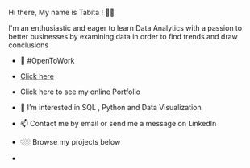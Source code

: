 Hi there, My name is Tabita ! 👋🏾

I'm an enthusiastic and eager to learn Data Analytics with a passion to better businesses  by examining data  in order to find trends and draw conclusions 

* 🌱 #OpenToWork
* [Click here](https://www.tabitacharles.com/)

*  Click here to see my online Portfolio 
*  👀 I’m interested in SQL , Python and Data Visualization 
* 📫 Contact me by email or send me a message on LinkedIn
* 👇🏼 Browse my projects below 
* 
<!---
tabitac/tabitac is a ✨ special ✨ repository because its `README.md` (this file) appears on your GitHub profile.
You can click the Preview link to take a look at your changes.
--->
